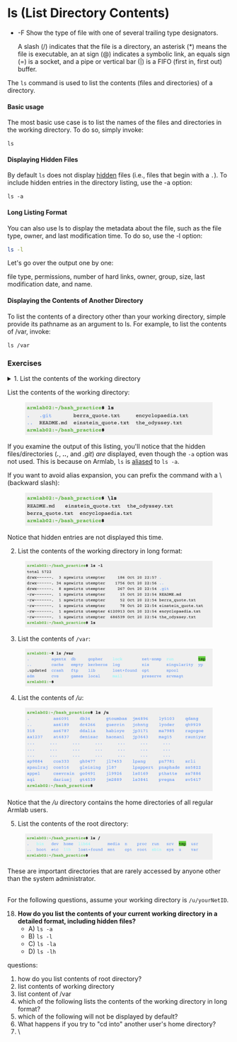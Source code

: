 # ls (List Directory Contents)

*   \-F Show the type of file with one of several trailing type designators.

    A slash (/) indicates that the file is a directory, an asterisk (\*) means the file is executable, an at sign (@) indicates a symbolic link, an equals sign (=) is a socket, and a pipe or vertical bar (|) is a FIFO (first in, first out) buffer.



The `ls` command is used to list the contents (files and directories) of a directory.&#x20;

#### Basic usage

The most basic use case is to list the names of the files and directories in the working directory. To do so, simply invoke:

```
ls
```

#### Displaying Hidden Files

By default `ls` does not display [hidden](../../linux-filesystem/filesystem/notable-directories.md#hidden-files-directories) files (i.e., files that begin with a `.`). To include hidden entries in the directory listing, use the -a option:

```
ls -a
```

#### Long Listing Format

You can also use ls to display the metadata about the file, such as the file type, owner, and last modification time. To do so, use the -l option:

```bash
ls -l
```

Let's go over the output one by one:

file type, permissions, number of hard links, owner, group, size, last modification date, and name. &#x20;

#### Displaying the Contents of Another Directory

To list the contents of a directory other than your working directory, simple provide its pathname as an argument to ls. For example, to list the contents of /var, invoke:

```
ls /var
```

### Exercises

<details>

<summary>1. List the contents of the working directory</summary>



</details>

List the contents of the working directory:

<figure><img src="../../.gitbook/assets/Screenshot 2023-04-25 at 10.10.51 PM.png" alt=""><figcaption></figcaption></figure>

If you examine the output of this listing, you'll notice that the hidden files/directories (_**.**_, _**..**_, and _.git_) _are_ displayed, even though the `-a` option was not used. This is because on Armlab, `ls` is [aliased](../useful-command-line-features.md#aliases) to `ls -a`.

If you want to avoid alias expansion, you can prefix the command with a \ (backward slash):&#x20;

<figure><img src="../../.gitbook/assets/Screenshot 2023-04-25 at 10.50.55 PM.png" alt=""><figcaption></figcaption></figure>

Notice that hidden entries are not displayed this time.&#x20;

2. List the contents of the working directory in long format:

<figure><img src="../../.gitbook/assets/Screenshot 2023-04-25 at 10.11.18 PM.png" alt=""><figcaption></figcaption></figure>

3. List the contents of `/var`:

<figure><img src="../../.gitbook/assets/Screenshot 2023-04-25 at 10.11.29 PM.png" alt=""><figcaption></figcaption></figure>

4. List the contents of _/u_: &#x20;

<figure><img src="../../.gitbook/assets/Screenshot 2023-04-25 at 10.11.40 PM.png" alt=""><figcaption></figcaption></figure>

Notice that the _/u_ directory contains the home directories of all regular Armlab users.&#x20;

5. List the contents of the root directory: &#x20;

<figure><img src="../../.gitbook/assets/Screenshot 2023-04-25 at 10.11.54 PM.png" alt=""><figcaption></figcaption></figure>

These are important directories that are rarely accessed by anyone other than the system administrator.









\
For the following questions, assume your working directory is `/u/yourNetID`.

18. **How do you list the contents of your current working directory in a detailed format, including hidden files?**
    * A) `ls -a`
    * B) `ls -l`
    * C) `ls -la`
    * D) `ls -lh`



questions:

1. how do you list contents of root directory?&#x20;
2. list contents of working directory
3. list content of /var
4. which of the following lists the contents of the working directory in long format?&#x20;
5. which of the following will not be displayed by default?&#x20;
6. What happens if you try to "cd into" another user's home directory?&#x20;
7. \
